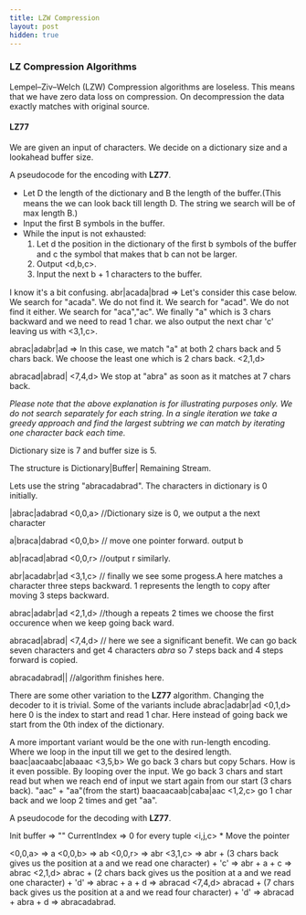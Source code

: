 ```yaml
---
title: LZW Compression
layout: post
hidden: true
---
```


### LZ Compression Algorithms
Lempel–Ziv–Welch (LZW) Compression algorithms are loseless. This means that we have zero data loss on compression. On decompression the data exactly matches with original source.

#### LZ77

We are given an input of characters. We decide on a dictionary size and a lookahead buffer size.

A pseudocode for the encoding with **LZ77**.

* Let D the length of the dictionary and B the length of the buﬀer.(This means the we can look back till length D. The string we search will be of max length B.)
* Input the ﬁrst B symbols in the buﬀer.
* While the input is not exhausted:
    1.  Let d the position in the dictionary of the ﬁrst b symbols of the buﬀer and c the symbol that makes that b can not be larger.
    2. Output <d,b,c>.
    3. Input the next b + 1 characters to the buﬀer.

I know it's a bit confusing. 
abr|acada|brad => Let's consider this case below. We search for "acada". We do not find it. We search for "acad". We do not find it either. We search for "aca","ac". We finally "a" which is 3 chars backward and we need to read 1 char. we also output the next char 'c' leaving us with <3,1,c>.

abrac|adabr|ad => In this case, we match "a" at both 2 chars back and 5 chars back. We choose the least one which is 2 chars back. <2,1,d>

abracad|abrad|  <7,4,d> We stop at "abra" as soon as it matches at 7 chars back.

*Please note that the above explanation is for illustrating purposes only. We do not search separately for each string. In a single iteration we take a greedy approach and find the largest subtring we can match by iterating one character back each time.*

Dictionary size is 7 and buffer size is 5.

The structure is Dictionary|Buffer| Remaining Stream.

Lets use the string "abracadabrad". The characters in dictionary is 0 initially.

|abrac|adabrad  <0,0,a>  //Dictionary size is 0, we output a the next character

a|braca|dabrad  <0,0,b>  // move one pointer forward. output b

ab|racad|abrad  <0,0,r>  //output r similarly.

abr|acadabr|ad  <3,1,c> // finally we see some progess.A here matches a character three steps backward. 1 represents the length to copy after moving 3 steps backward.

abrac|adabr|ad  <2,1,d> //though a repeats 2 times we choose the first occurence when we keep going back ward.

abracad|abrad|  <7,4,d> // here we see a significant benefit. We can go back seven characters and get 4 characters _abra_ so 7 steps back and 4 steps forward is copied.

abracadabrad|| //algorithm finishes here.

There are some other variation to the **LZ77** algorithm. Changing the decoder to it is trivial. 
Some of the variants include 
abrac|adabr|ad <0,1,d> here 0 is the index to start and read 1 char.
Here instead of going back we start from the 0th index of the dictionary.

A more important variant would be the one with run-length encoding.
Where we loop in the input till we get to the desired length.
baac|aacaabc|abaaac  <3,5,b>
We go back 3 chars but copy 5chars. How is it even possible. By looping over the input. We go back 3 chars and start read but when we reach end of input we start again from our start (3 chars back). "aac" + "aa"(from the start)
baacaacaab|caba|aac <1,2,c> go 1 char back and we loop 2 times and get "aa".

A pseudocode for the decoding with **LZ77**.

Init buffer => ""
CurrentIndex => 0
for every tuple <i,j,c>
    * Move the pointer

<0,0,a>  => a
<0,0,b>  => ab
<0,0,r>  => abr
<3,1,c>  => abr + (3 chars back gives us the position at a and we read one character) + 'c' => abr + a + c => abrac 
<2,1,d> abrac + (2 chars back gives us the position at a and we read one character) + 'd' => abrac + a + d => abracad 
<7,4,d> abracad + (7 chars back gives us the position at a and we read four character) + 'd' => abracad + abra + d => abracadabrad.









